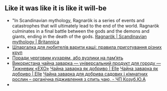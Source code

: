 ## Like it was like it is like it will-be 

- "In Scandinavian mythology, Ragnarök is a series of events and catastrophes that will ultimately lead to the end of the world. Ragnarök culminates in a final battle between the gods and the demons and giants, ending in the death of the gods.	[Ragnarök | Scandinavian mythology | Britannica](https://www.britannica.com/event/Ragnarok)  
- [Шпаргалка для любителів варити каші: правила приготування різних круп](https://otozh.com.ua/2020/01/11/shpargalka-dlya-lyubiteliv-variti-kashi-pravila-prigotuvannya-riznix-krup/) 
- [Поради черговим кухарям, або вузлики на пам’ять](https://tourlib.net/books_ukr/filipov9-8.htm) 
- [Використана чайна заварка — універсальний продукт для городу — Тижневик «ЕХО»](https://exo.in.ua/porada/1746)  [Чайна заварка як добриво | Elle](https://elle.pp.ua/chajna-zavarka-yak-dobrivo/)  [Чайна заварка як добриво | Elle](https://elle.pp.ua/chajna-zavarka-yak-dobrivo/)  [Чайна заварка для добрива садових і кімнатних рослин – органічна підживлення з спить чаю, - ЧП Козуб.Ю.А](https://geovys.cz/chajna-zavarka-dlja-dobriva-sadovih-i-kimnatnih/)  
- 

